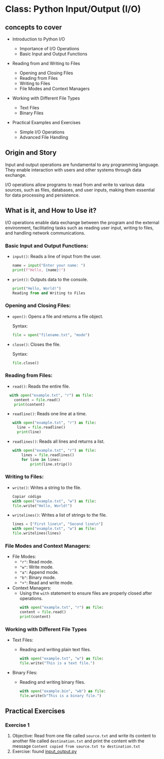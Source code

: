 # Class: Python Input/Output (I/O)

## concepts to cover

- Introduction to Python I/O

  - Importance of I/O Operations
  - Basic Input and Output Functions

- Reading from and Writing to Files

  - Opening and Closing Files
  - Reading from Files
  - Writing to Files
  - File Modes and Context Managers

- Working with Different File Types

  - Text Files
  - Binary Files

- Practical Examples and Exercises

  - Simple I/O Operations
  - Advanced File Handling

## Origin and Story

Input and output operations are fundamental to any programming language. They enable interaction with users and other systems through data exchange.

I/O operations allow programs to read from and write to various data sources, such as files, databases, and user inputs, making them essential for data processing and persistence.

## What is it, and How to Use it?

I/O operations enable data exchange between the program and the external environment, facilitating tasks such as reading user input, writing to files, and handling network communications.

### Basic Input and Output Functions:

- `input()`: Reads a line of input from the user.

  ```python
  name = input("Enter your name: ")
  print(f"Hello, {name}!")
  ```

- `print()`: Outputs data to the console.

  ```python
  print("Hello, World!")
  Reading from and Writing to Files
  ```

### Opening and Closing Files:

- `open()`: Opens a file and returns a file object.

  Syntax:

  ```python
  file = open("filename.txt", "mode")
  ```

- `close()`: Closes the file.

  Syntax:

  ```python
  file.close()
  ```

### Reading from Files:

- `read()`: Reads the entire file.

```python
  with open("example.txt", "r") as file:
    content = file.read()
    print(content)
```

- `readline()`: Reads one line at a time.

  ```python
  with open("example.txt", "r") as file:
    line = file.readline()
    print(line)
  ```

- `readlines()`: Reads all lines and returns a list.

  ```python
  with open("example.txt", "r") as file:
      lines = file.readlines()
      for line in lines:
          print(line.strip())
  ```

### Writing to Files:

- `write()`: Writes a string to the file.

  ```python
  Copiar código
  with open("example.txt", "w") as file:
  file.write("Hello, World!")
  ```

- `writelines()`: Writes a list of strings to the file.

  ```python
  lines = ["First line\n", "Second line\n"]
  with open("example.txt", "w") as file:
  file.writelines(lines)
  ```

### File Modes and Context Managers:

- File Modes:
  - `"r"`: Read mode.
  - `"w"`: Write mode.
  - `"a"`: Append mode.
  - `"b"`: Binary mode.
  - `"+"`: Read and write mode.
- Context Managers:
  - Using the `with` statement to ensure files are properly closed after operations.
    ```python
    with open("example.txt", "r") as file:
    content = file.read()
    print(content)
    ```

### Working with Different File Types

- Text Files:

  - Reading and writing plain text files.
    ```python
    with open("example.txt", "w") as file:
    file.write("This is a text file.")
    ```

- Binary Files:

  - Reading and writing binary files.
    ```python
    with open("example.bin", "wb") as file:
    file.write(b"This is a binary file.")
    ```

## Practical Exercises

### Exercise 1

1. Objective:
   Read from one file called `source.txt` and write its content to another file called `destination.txt` and print the content with the message `Content copied from source.txt to destination.txt`
2. Exercise:
   found [input_output.py](./input_output.py)
